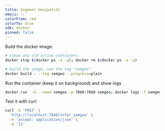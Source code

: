 ```yaml
---
title: Segment Geospatial
emoji: 📉
colorFrom: red
colorTo: blue
sdk: docker
pinned: false
---
```


Build the docker image:

```bash
# clean any old active containers
docker stop $(docker ps -a -q); docker rm $(docker ps -a -q)

# build the image, use the tag "semgeo"
docker build . --tag semgeo --progress=plain
```

Run the container (keep it on background) and show logs

```bash
docker run  -d --name semgeo -p 7860:7860 semgeo; docker logs -f semgeo
```

Test it with curl:

```bash
curl -X 'POST' \
  'http://localhost:7860/infer_samgeo' \
  -H 'accept: application/json' \
  -d '{}'
```
